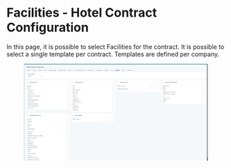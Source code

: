 # Facilities - Hotel Contract Configuration

In this page, it is possible to select Facilities for the contract. It is possible to select a single template per contract. Templates are defined per company.

<figure><img src="../.gitbook/assets/image (7) (1) (1) (1) (1).png" alt=""><figcaption></figcaption></figure>
